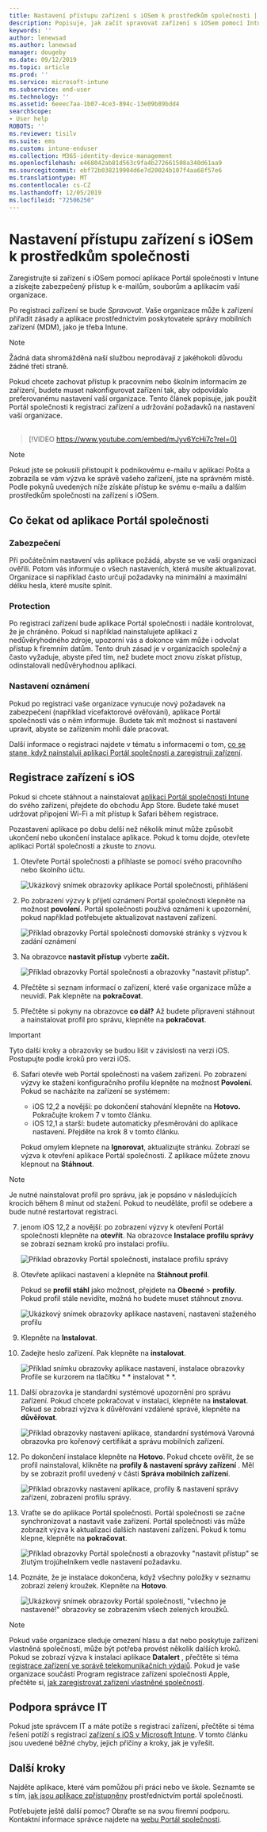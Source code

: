 ```yaml
---
title: Nastavení přístupu zařízení s iOSem k prostředkům společnosti | Microsoft Docs
description: Popisuje, jak začít spravovat zařízení s iOSem pomocí Intune
keywords: ''
author: lenewsad
ms.author: lanewsad
manager: dougeby
ms.date: 09/12/2019
ms.topic: article
ms.prod: ''
ms.service: microsoft-intune
ms.subservice: end-user
ms.technology: ''
ms.assetid: 6eeec7aa-1b07-4ce3-894c-13e09b89bdd4
searchScope:
- User help
ROBOTS: ''
ms.reviewer: tisilv
ms.suite: ems
ms.custom: intune-enduser
ms.collection: M365-identity-device-management
ms.openlocfilehash: e468042ab81d563c9fa4b272661508a340d61aa9
ms.sourcegitcommit: ebf72b038219904d6e7d20024b107f4aa68f57e6
ms.translationtype: MT
ms.contentlocale: cs-CZ
ms.lasthandoff: 12/05/2019
ms.locfileid: "72506250"
---
```

# <a name="set-up-ios-device-access-to-your-company-resources"></a>Nastavení přístupu zařízení s iOSem k prostředkům společnosti  

Zaregistrujte si zařízení s iOSem pomocí aplikace Portál společnosti v Intune a získejte zabezpečený přístup k e-mailům, souborům a aplikacím vaší organizace.

Po registraci zařízení se bude *Spravovat*. Vaše organizace může k zařízení přiřadit zásady a aplikace prostřednictvím poskytovatele správy mobilních zařízení (MDM), jako je třeba Intune.  

> [!NOTE]
> Žádná data shromážděná naší službou neprodávají z jakéhokoli důvodu žádné třetí straně.  

Pokud chcete zachovat přístup k pracovním nebo školním informacím ze zařízení, budete muset nakonfigurovat zařízení tak, aby odpovídalo preferovanému nastavení vaší organizace. Tento článek popisuje, jak použít Portál společnosti k registraci zařízení a udržování požadavků na nastavení vaší organizace.  
</br>
> [!VIDEO https://www.youtube.com/embed/mJyv6YcHi7c?rel=0]

> [!NOTE]
> Pokud jste se pokusili přistoupit k podnikovému e-mailu v aplikaci Pošta a zobrazila se vám výzva ke správě vašeho zařízení, jste na správném místě. Podle pokynů uvedených níže získáte přístup ke svému e-mailu a dalším prostředkům společnosti na zařízení s iOSem.  

## <a name="what-to-expect-from-the-company-portal-app"></a>Co čekat od aplikace Portál společnosti  

### <a name="security"></a>Zabezpečení  
Při počátečním nastavení vás aplikace požádá, abyste se ve vaší organizaci ověřili. Potom vás informuje o všech nastaveních, která musíte aktualizovat. Organizace si například často určují požadavky na minimální a maximální délku hesla, které musíte splnit.

### <a name="protection"></a>Protection  
Po registraci zařízení bude aplikace Portál společnosti i nadále kontrolovat, že je chráněno. Pokud si například nainstalujete aplikaci z nedůvěryhodného zdroje, upozorní vás a dokonce vám může i odvolat přístup k firemním datům. Tento druh zásad je v organizacích společný a často vyžaduje, abyste před tím, než budete moct znovu získat přístup, odinstalovali nedůvěryhodnou aplikaci.  

### <a name="setting-notifications"></a>Nastavení oznámení  
Pokud po registraci vaše organizace vynucuje nový požadavek na zabezpečení (například vícefaktorové ověřování), aplikace Portál společnosti vás o něm informuje. Budete tak mít možnost si nastavení upravit, abyste se zařízením mohli dále pracovat.  

Další informace o registraci najdete v tématu s informacemi o tom, [co se stane, když nainstaluji aplikaci Portál společnosti a zaregistruji zařízení](https://docs.microsoft.com//intune-user-help/what-happens-if-you-install-the-company-portal-app-and-enroll-your-device-in-intune-ios).  

## <a name="enroll-your-ios-device"></a>Registrace zařízení s iOS  

Pokud si chcete stáhnout a nainstalovat [aplikaci Portál společnosti Intune](install-and-sign-in-to-the-intune-company-portal-app-ios.md) do svého zařízení, přejdete do obchodu App Store. Budete také muset udržovat připojení Wi-Fi a mít přístup k Safari během registrace. 

Pozastavení aplikace po dobu delší než několik minut může způsobit ukončení nebo ukončení instalace aplikace. Pokud k tomu dojde, otevřete aplikaci Portál společnosti a zkuste to znovu.  

1. Otevřete Portál společnosti a přihlaste se pomocí svého pracovního nebo školního účtu. 

    ![Ukázkový snímek obrazovky aplikace Portál společnosti, přihlášení](./media/ios-01-cp-enroll-1904.PNG)  

2. Po zobrazení výzvy k přijetí oznámení Portál společnosti klepněte na možnost **povolení.** Portál společnosti používá oznámení k upozornění, pokud například potřebujete aktualizovat nastavení zařízení. 

    ![Příklad obrazovky Portál společnosti domovské stránky s výzvou k zadání oznámení](./media/ios-02-cp-enroll-1904.PNG)  

3. Na obrazovce **nastavit přístup** vyberte **začít.**  

     ![Příklad obrazovky Portál společnosti a obrazovky "nastavit přístup".](./media/ios-03-cp-enroll-1904.PNG)  

4. Přečtěte si seznam informací o zařízení, které vaše organizace může a neuvidí. Pak klepněte na **pokračovat**.  

5. Přečtěte si pokyny na obrazovce **co dál?** Až budete připraveni stáhnout a nainstalovat profil pro správu, klepněte na **pokračovat**.  

 > [!IMPORTANT]
> Tyto další kroky a obrazovky se budou lišit v závislosti na verzi iOS. Postupujte podle kroků pro verzi iOS. 

6. Safari otevře web Portál společnosti na vašem zařízení. Po zobrazení výzvy ke stažení konfiguračního profilu klepněte na možnost **Povolení**. Pokud se nacházíte na zařízení se systémem:  
    * iOS 12,2 a novější: po dokončení stahování klepněte na **Hotovo.** Pokračujte krokem 7 v tomto článku.
    * iOS 12,1 a starší: budete automaticky přesměrováni do aplikace nastavení. Přejděte na krok 8 v tomto článku.  
 
    Pokud omylem klepnete na **Ignorovat**, aktualizujte stránku. Zobrazí se výzva k otevření aplikace Portál společnosti. Z aplikace můžete znovu klepnout na **Stáhnout**.

  > [!NOTE]
  > Je nutné nainstalovat profil pro správu, jak je popsáno v následujících krocích během 8 minut od stažení. Pokud to neuděláte, profil se odebere a bude nutné restartovat registraci.  

7. jenom iOS 12,2 a novější: po zobrazení výzvy k otevření Portál společnosti klepněte na **otevřít**. Na obrazovce **Instalace profilu správy** se zobrazí seznam kroků pro instalaci profilu.

    ![Příklad obrazovky Portál společnosti, instalace profilu správy](./media/ios-07-cp-enroll-1904.PNG)  

8. Otevřete aplikaci nastavení a klepněte na **Stáhnout profil**.  

    Pokud se **profil stáhl** jako možnost, přejdete na **Obecné** > **profily**. Pokud profil stále nevidíte, možná ho budete muset stáhnout znovu.  

    ![Ukázkový snímek obrazovky aplikace nastavení, nastavení staženého profilu](./media/ios-1904-settings-badge.PNG)  

9. Klepněte na **Instalovat**.  
    
10. Zadejte heslo zařízení. Pak klepněte na **instalovat**.    

    ![Příklad snímku obrazovky aplikace nastavení, instalace obrazovky Profile se kurzorem na tlačítku * * instalovat * *.](./media/ios-10-cp-enroll-1904.PNG)  


11. Další obrazovka je standardní systémové upozornění pro správu zařízení. Pokud chcete pokračovat v instalaci, klepněte na **instalovat**. Pokud se zobrazí výzva k důvěřování vzdálené správě, klepněte na **důvěřovat**.  

    ![Příklad obrazovky nastavení aplikace, standardní systémová Varovná obrazovka pro kořenový certifikát a správu mobilních zařízení.](./media/ios-11-cp-enroll-1904.PNG)  

12. Po dokončení instalace klepněte na **Hotovo**. Pokud chcete ověřit, že se profil nainstaloval, klikněte na **profily & nastavení správy zařízení** . Měl by se zobrazit profil uvedený v části **Správa mobilních zařízení**.   

    ![Příklad obrazovky nastavení aplikace, profily & nastavení správy zařízení, zobrazení profilu správy.](./media/ios-12-cp-enroll-1904.PNG)  

13. Vraťte se do aplikace Portál společnosti. Portál společnosti se začne synchronizovat a nastavit vaše zařízení. Portál společnosti vás může zobrazit výzva k aktualizaci dalších nastavení zařízení. Pokud k tomu klepne, klepněte na **pokračovat**.  

    ![Příklad obrazovky Portál společnosti a obrazovky "nastavit přístup" se žlutým trojúhelníkem vedle nastavení požadavku.](./media/ios-13-cp-enroll-1904.PNG)  

14. Poznáte, že je instalace dokončena, když všechny položky v seznamu zobrazí zelený kroužek. Klepněte na **Hotovo**.   
    
    ![Ukázkový snímek obrazovky Portál společnosti, "všechno je nastavené!" obrazovky se zobrazením všech zelených kroužků.](./media/ios-14-cp-enroll-1904.PNG)  

> [!Note]
> Pokud vaše organizace sleduje omezení hlasu a dat nebo poskytuje zařízení vlastněná společností, může být potřeba provést několik dalších kroků. Pokud se zobrazí výzva k instalaci aplikace **Datalert** , přečtěte si téma [registrace zařízení ve správě telekomunikačních výdajů](enroll-your-device-with-telecom-expense-management-ios.md). Pokud je vaše organizace součástí Program registrace zařízení společnosti Apple, přečtěte si, [jak zaregistrovat zařízení vlastněné společností](enroll-your-device-dep-ios.md).  

## <a name="it-administrator-support"></a>Podpora správce IT  
Pokud jste správcem IT a máte potíže s registrací zařízení, přečtěte si téma řešení potíží s registrací [zařízení s iOS v Microsoft Intune](https://support.microsoft.com/en-us/help/4039809). V tomto článku jsou uvedené běžné chyby, jejich příčiny a kroky, jak je vyřešit.  

## <a name="next-steps"></a>Další kroky  
Najděte aplikace, které vám pomůžou při práci nebo ve škole. Seznamte se s tím, [jak jsou aplikace zpřístupněny](use-managed-apps-on-your-device-ios.md) prostřednictvím portál společnosti.  

Potřebujete ještě další pomoc? Obraťte se na svou firemní podporu. Kontaktní informace správce najdete na [webu Portál společnosti](https://go.microsoft.com/fwlink/?linkid=2010980).  
